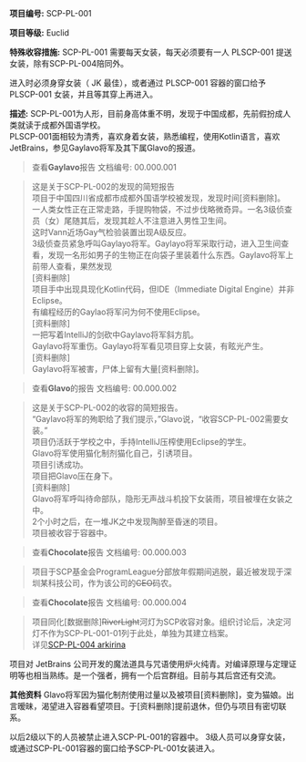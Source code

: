 

**项目编号:** SCP-PL-001

**项目等级:** Euclid

**特殊收容措施:** SCP-PL-001 需要每天女装，每天必须要有一人 PLSCP-001 提送女装，除有SCP-PL-004陪同外。

进入时必须身穿女装（ JK 最佳），或者通过 PLSCP-001 容器的窗口给予 PLSCP-001 女装，并且等其穿上再进入。

**描述:** SCP-PL-001为人形，目前身高体重不明，发现于中国成都，先前假扮成人类就读于成都外国语学校。<br />
PLSCP-001面相较为清秀，喜欢身着女装，熟悉编程，使用Kotlin语言，喜欢JetBrains，参见Gaylavo将军及其下属Glavo的报道。

> 查看**Gaylavo**报告 文档编号: 00.000.001

> 这是关于SCP-PL-002的发现的简短报告<br />
项目于中国四川省成都市成都外国语学校被发现，发现时间[资料删除]。<br />
一人类女性正在正常走路，手提购物袋，不过步伐略微奇异。一名3级侦查员（女）尾随其后，发现其趁人不注意进入男性卫生间。<br />
这时Vann近场Gay气检验装置出现A级反应。<br />
3级侦查员紧急呼叫Gaylayo将军。Gaylayo将军采取行动，进入卫生间查看，发现一名形如男子的生物正在向袋子里装着什么东西。Gaylavo将军上前带人查看，果然发现<br />
[资料删除]<br />
项目手中出现具现化Kotlin代码，但IDE（Immediate Digital Engine）并非Eclipse。<br />
有编程经历的Gaylao将军问为何不使用Eclipse。<br />
[资料删除]<br />
 一把写着IntelliJ的剑砍中Gaylavo将军斜方肌。<br />
Gaylavo将军重伤。Gaylayo将军看见项目穿上女装，有眩光产生。<br />
[资料删除]<br />
Gaylavo将军被害，尸体上留有大量[资料删除]。<br />

> 查看**Glavo**的报告 文档编号: 00.000.002

> 这是关于SCP-PL-002的收容的简短报告。<br />
“Gaylavo将军的殉职给了我们提示，”Glavo说，“收容SCP-PL-002需要女装。”<br />
项目仍活跃于学校之中，手持IntelliJ压榨使用Eclipse的学生。<br />
Glavo将军使用猫化制剂猫化自己，引诱项目。<br />
项目引诱成功。<br />
项目把Glavo压在身下。<br />
[资料删除]<br />
Glavo将军呼叫待命部队，隐形无声战斗机投下女装雨，项目被埋在女装之中。<br />
2个小时之后，在一堆JK之中发现陶醉至昏迷的项目。<br />
项目被收容于容器中。<br />

> 查看**Chocolate**报告 文档编号: 00.000.003

> 项目于SCP基金会ProgramLeague分部放年假期间逃脱，最近被发现于深圳某科技公司，作为该公司的~~CEO~~码农。

> 查看**Chocolate**报告 文档编号: 00.000.004

> 项目同化[数据删除]~~RiverLight~~河灯为SCP收容对象。组织讨论后，决定河灯不作为SCP-PL-001-01列于此处，单独为其建立档案。<br/>
>详见[SCP-PL-004 arkirina](akirina.md)<br/>


项目对 JetBrains 公司开发的魔法道具与咒语使用炉火纯青。对编译原理与定理证明等也相当熟练。是一个强者，拥有一个后宫群组。目前与其后宫还有交流。

**其他资料** Glavo将军因为猫化制剂使用过量以及被项目[资料删除]，变为猫娘。出言暧昧，渴望进入容器看望项目。于[资料删除]提前退休，但仍与项目有密切联系。

以后2级以下的人员被禁止进入SCP-PL-001的容器中。
3级人员可以身穿女装，或通过SCP-PL-001容器的窗口给予SCP-PL-001女装进入。
